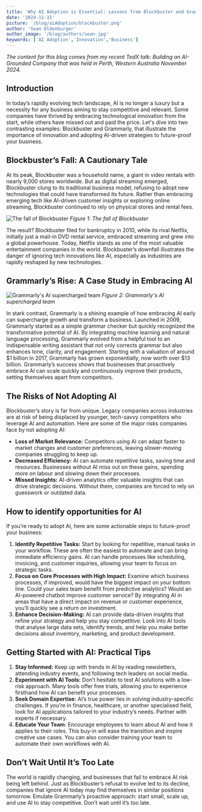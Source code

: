 ```yaml
---
title: 'Why AI Adoption is Essential: Lessons from Blockbuster and Grammarly'
date: '2024-11-15'
picture: '/blog/aiAdoption/blockbuster.png'
author: 'Sean Oldenburger'
author_image: '/blog/authors/sean.jpg'
keywords: ['AI Adoption','Innovation','Business']
---
```

*The content for this blog comes from my recent TedX talk: Building an AI-Grounded Company that was held in Perth, Western Australia November 2024.*

## Introduction
In today’s rapidly evolving tech landscape, AI is no longer a luxury but a necessity for any business aiming to stay competitive and relevant. Some companies have thrived by embracing technological innovation from the start, while others have missed out and paid the price. Let's dive into two contrasting examples: Blockbuster and Grammarly, that illustrate the importance of innovation and adopting AI-driven strategies to future-proof your business.

## Blockbuster’s Fall: A Cautionary Tale
At its peak, Blockbuster was a household name, a giant in video rentals with nearly 9,000 stores worldwide. But as digital streaming emerged, Blockbuster clung to its traditional business model, refusing to adopt new technologies that could have transformed its future. Rather than embracing emerging tech like AI-driven customer insights or exploring online streaming, Blockbuster continued to rely on physical stores and rental fees.

![The fall of Blockbuster](/blog/aiAdoption/blockbustergraph.png)
_Figure 1: The fall of Blockbuster_

The result? Blockbuster filed for bankruptcy in 2010, while its rival Netflix, initially just a mail-in DVD rental service, embraced streaming and grew into a global powerhouse. Today, Netflix stands as one of the most valuable entertainment companies in the world. Blockbuster’s downfall illustrates the danger of ignoring tech innovations like AI, especially as industries are rapidly reshaped by new technologies.


## Grammarly’s Rise: A Case Study in Embracing AI
![Grammarly's AI supercharged team](/blog/aiAdoption/grammarly.jpg)
_Figure 2: Grammarly's AI supercharged team_

In stark contrast, Grammarly is a shining example of how embracing AI early can supercharge growth and transform a business. Launched in 2009, Grammarly started as a simple grammar checker but quickly recognized the transformative potential of AI. By integrating machine learning and natural language processing, Grammarly evolved from a helpful tool to an indispensable writing assistant that not only corrects grammar but also enhances tone, clarity, and engagement.
Starting with a valuation of around $1 billion in 2017, Grammarly has grown exponentially, now worth over $13 billion. Grammarly’s success shows that businesses that proactively embrace AI can scale quickly and continuously improve their products, setting themselves apart from competitors.


## The Risks of Not Adopting AI
Blockbuster’s story is far from unique. Legacy companies across industries are at risk of being displaced by younger, tech-savvy competitors who leverage AI and automation. Here are some of the major risks companies face by not adopting AI:
- **Loss of Market Relevance:** Competitors using AI can adapt faster to market changes and customer preferences, leaving slower-moving companies struggling to keep up.
- **Decreased Efficiency:** AI can automate repetitive tasks, saving time and resources. Businesses without AI miss out on these gains, spending more on labour and slowing down their processes.
- **Missed Insights:** AI-driven analytics offer valuable insights that can drive strategic decisions. Without them, companies are forced to rely on guesswork or outdated data.





## How to identify opportunities for AI
If you’re ready to adopt AI, here are some actionable steps to future-proof your business:
1. **Identify Repetitive Tasks:**
Start by looking for repetitive, manual tasks in your workflow. These are often the easiest to automate and can bring immediate efficiency gains. AI can handle processes like scheduling, invoicing, and customer inquiries, allowing your team to focus on strategic tasks.
2. **Focus on Core Processes with High Impact:**
Examine which business processes, if improved, would have the biggest impact on your bottom line. Could your sales team benefit from predictive analytics? Would an AI-powered chatbot improve customer service? By integrating AI in areas that have a direct impact on revenue or customer experience, you’ll quickly see a return on investment.
3. **Enhance Decision-Making:**
AI can provide data-driven insights that refine your strategy and help you stay competitive. Look into AI tools that analyse large data sets, identify trends, and help you make better decisions about inventory, marketing, and product development.


## Getting Started with AI: Practical Tips
1. **Stay Informed:** Keep up with trends in AI by reading newsletters, attending industry events, and following tech leaders on social media.
2. **Experiment with AI Tools:** Don’t hesitate to test AI solutions with a low-risk approach. Many tools offer free trials, allowing you to experience firsthand how AI can benefit your processes.
3. **Seek Domain Expertise:** AI’s true power lies in solving industry-specific challenges. If you’re in finance, healthcare, or another specialised field, look for AI applications tailored to your industry’s needs. Partner with experts if necessary.
4. **Educate Your Team**: Encourage employees to learn about AI and how it applies to their roles. This buy-in will ease the transition and inspire creative use cases. You can also consider training your team to automate their own workflows with AI. 

## Don’t Wait Until It’s Too Late
The world is rapidly changing, and businesses that fail to embrace AI risk being left behind. Just as Blockbuster’s refusal to evolve led to its decline, companies that ignore AI today may find themselves in similar positions tomorrow. Emulate Grammarly’s proactive approach: start small, scale up, and use AI to stay competitive.
Don’t wait until it’s too late.

